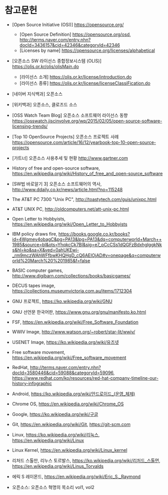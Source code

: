 # 참고문헌

* [Open Source Initiative (OSI)] https://opensource.org/
    * [Open Source Definition] https://opensource.org/osd, http://terms.naver.com/entry.nhn?docId=3436157&cid=42346&categoryId=42346
    * [Licenses by name] https://opensource.org/licenses/alphabetical

* [오픈소스 SW 라이선스 종합정보시스템 (OLIS)] https://olis.or.kr/olis/olisMain.do
    * [라이선스 소개] https://olis.or.kr/license/introduction.do
    * [라이선스 종류] https://olis.or.kr/license/licenseClassiFication.do

* [네이버 지식백과] 오픈소스

* [위키백과] 오픈소스, 클로즈드 소스

* [OSS Watch Team Blog] 오픈소스 소프트웨어 라이선스 동향 https://osswatch.jiscinvolve.org/wp/2015/02/05/open-source-software-licensing-trends/

* [Top 10 OpenSource Projects] 오픈소스 프로젝트 사례 https://opensource.com/article/16/12/yearbook-top-10-open-source-projects

* [가트너]  오픈소스 사용추세 및 현황 http://www.gartner.com

* History of free and open-source software, https://en.wikipedia.org/wiki/History_of_free_and_open-source_software

* [SW법 바로알기 3] 오픈소스 소프트웨어의 역사, http://www.ddaily.co.kr/news/article.html?no=115248

* The AT&T PC 7300 "Unix PC", http://toastytech.com/guis/unixpc.html

*  AT&T UNIX PC, http://oldcomputers.net/att-unix-pc.html

* Open Letter to Hobbyists, https://en.wikipedia.org/wiki/Open_Letter_to_Hobbyists

* IBM policy draws fire, https://books.google.co.kr/books?id=4Wgmey4obagC&pg=PA13&lpg=PA13&dq=computerworld+March++1985&source=bl&ots=YhqkcCk7BI&sig=e7_pCcCSs1dQGFzBdxhglggkNks&hl=ko&sa=X&ved=0ahUKEwi-_rm9mczWAhWFfbwKHQHgD_cQ6AEIOjAD#v=onepage&q=computerworld%20March%20%201985&f=false

*  BASIC computer games, http://www.digibarn.com/collections/books/basicgames/

* DECUS tapes image, https://collections.museumvictoria.com.au/items/1712304

* GNU 프로젝트, https://ko.wikipedia.org/wiki/GNU

* GNU 선언문 한국어판, https://www.gnu.org/gnu/manifesto.ko.html

* FSF, https://en.wikipedia.org/wiki/Free_Software_Foundation

*  WWIV Image, http://www.watson.org/~robert/star-lit/wwiv/

* USENET Image, https://ko.wikipedia.org/wiki/유즈넷

* Free software movement, https://en.wikipedia.org/wiki/Free_software_movement

* RedHat, http://terms.naver.com/entry.nhn?docId=3580446&cid=59088&categoryId=59096, https://www.redhat.com/ko/resources/red-hat-company-timeline-our-history-infographic

* Android, https://ko.wikipedia.org/wiki/안드로이드_(운영_체제)

* Chrome OS, https://en.wikipedia.org/wiki/Chrome_OS

* Google, https://ko.wikipedia.org/wiki/구글

* Git, https://en.wikipedia.org/wiki/Git, https://git-scm.com

* Linux, https://ko.wikipedia.org/wiki/리눅스, https://en.wikipedia.org/wiki/Linux

* Linux Kernel, https://en.wikipedia.org/wiki/Linux_kernel

* 리처드 스톨만, 리누스 토르발스, https://ko.wikipedia.org/wiki/리처드_스톨먼, https://en.wikipedia.org/wiki/Linus_Torvalds

* 에릭 S 레이몬드, https://en.wikipedia.org/wiki/Eric_S._Raymond

* 오픈소스: 오픈소스 혁명의 목소리 vol1, vol2

